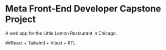 # Meta Front-End Developer Capstone Project

A web app for the Little Lemon Restaurant in Chicago.

##React + Tailwind + Vitest + RTL
